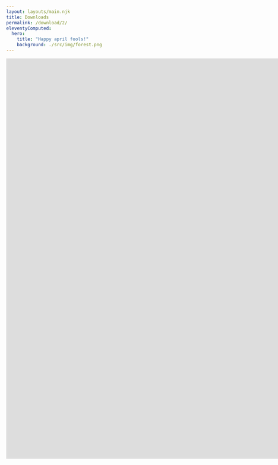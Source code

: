 ```yaml
---
layout: layouts/main.njk
title: Downloads
permalink: /download/2/
eleventyComputed:
  hero:
    title: "Happy april fools!"
    background: ./src/img/forest.png
---
```

<iframe width="2560" height="1080" src="https://www.youtube.com/embed/dQw4w9WgXcQ" title="YouTube video player" frameborder="0" allow="accelerometer; autoplay; clipboard-write; encrypted-media; gyroscope; picture-in-picture" allowfullscreen></iframe>
